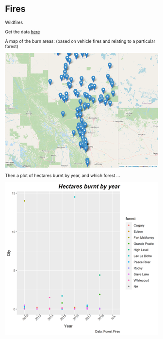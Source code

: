 # Fires
Wildfires

Get the data [here](https://raw.githubusercontent.com/NicJC/Fires/main/fires.csv)

A map of the burn areas: (based on vehicle fires and relating to a particular forest)

![pic](https://github.com/NicJC/Fires/blob/main/burnmap.png)

Then a plot of hectares burnt by year, and which forest ...

![pic](https://github.com/NicJC/Fires/blob/main/forest%20burnt%20hectares.png)
